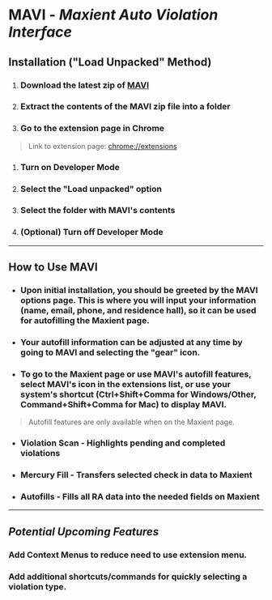 # **MAVI** - *Maxient Auto Violation Interface*


<!-- ## Installation (Drag and Drop Method)
1. ### Download the most recent release of [MAVI](https://github.com/DelMonteAJ/MAVI/releases/download/v1.0.0.3/MAVI.crx)
2. ### Go to the extension page in Chrome 
> Link to extension page: [chrome://extensions](chrome://extensions)
3. ### Turn on Developer Mode
4. ### Drag and drop the MAVI extension file onto the extension page
5. ### Click install
6. ### (Optional) Turn off Developer Mode -->
   
## Installation ("Load Unpacked" Method)
1. ### Download the latest zip of [MAVI](https://github.com/DelMonteAJ/MAVI/releases/tag/v2.1)
2. ### Extract the contents of the MAVI zip file into a folder
3. ### Go to the extension page in Chrome 
> Link to extension page: [chrome://extensions](chrome://extensions)
1. ### Turn on Developer Mode
2. ### Select the "Load unpacked" option
3. ### Select the folder with MAVI's contents
4. ### (Optional) Turn off Developer Mode
---
## How to Use MAVI

- ### Upon initial installation, you should be greeted by the MAVI options page. This is where you will input your information (name, email, phone, and residence hall), so it can be used for autofilling the Maxient page.
- ### Your autofill information can be adjusted at any time by going to MAVI and selecting the "gear" icon.
- ### To go to the Maxient page or use MAVI's autofill features, select MAVI's icon in the extensions list, or use your system's shortcut (Ctrl+Shift+Comma for Windows/Other, Command+Shift+Comma for Mac) to display MAVI.
> Autofill features are only available when on the Maxient page.

- ### Violation Scan - Highlights pending and completed violations
- ### Mercury Fill - Transfers selected check in data to Maxient
- ### Autofills - Fills all RA data into the needed fields on Maxient

---
## *Potential Upcoming Features*
### Add Context Menus to reduce need to use extension menu. 
### Add additional shortcuts/commands for quickly selecting a violation type.
